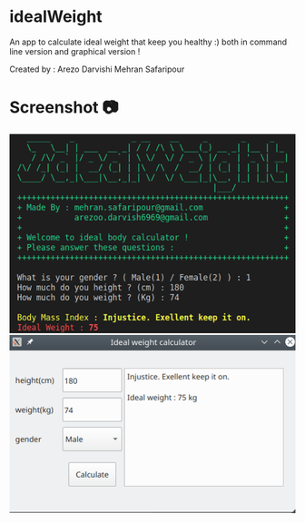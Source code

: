 
# idealWeight

An app to calculate ideal weight that keep you healthy :)
both in command line version and graphical version !

Created by :
Arezo Darvishi
Mehran Safaripour

# Screenshot :camera:
![](img/CLI_version.png)
![](img/GUI_Version.png)
